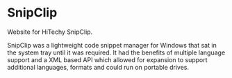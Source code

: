 # SnipClip
Website for HiTechy SnipClip.

SnipClip was a lightweight code snippet manager for Windows that sat in the system tray until it was required. It had the benefits of multiple language support and a XML based API which allowed for expansion to support additional languages, formats and could run on portable drives.
